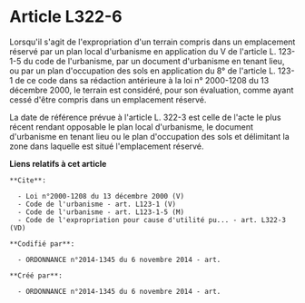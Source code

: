# Article L322-6

Lorsqu'il s'agit de l'expropriation d'un terrain compris dans un emplacement réservé par un plan local d'urbanisme en
application du V de l'article L. 123-1-5 du code de l'urbanisme, par un document d'urbanisme en tenant lieu, ou par un plan
d'occupation des sols en application du 8° de l'article L. 123-1 de ce code dans sa rédaction antérieure à la loi n°
2000-1208 du 13 décembre 2000, le terrain est considéré, pour son évaluation, comme ayant cessé d'être compris dans un
emplacement réservé. 

La date de référence prévue à l'article L. 322-3 est celle de l'acte le plus récent rendant opposable le plan local
d'urbanisme, le document d'urbanisme en tenant lieu ou le plan d'occupation des sols et délimitant la zone dans laquelle est
situé l'emplacement réservé.

**Liens relatifs à cet article**

	**Cite**:

	  - Loi n°2000-1208 du 13 décembre 2000 (V)
	  - Code de l'urbanisme - art. L123-1 (V)
	  - Code de l'urbanisme - art. L123-1-5 (M)
	  - Code de l'expropriation pour cause d'utilité pu... - art. L322-3 (VD)

	**Codifié par**:

	  - ORDONNANCE n°2014-1345 du 6 novembre 2014 - art.

	**Créé par**:

	  - ORDONNANCE n°2014-1345 du 6 novembre 2014 - art.
